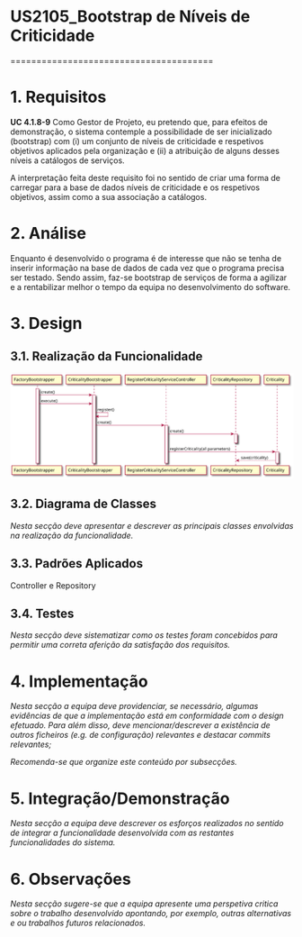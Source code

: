# US2105_Bootstrap de Níveis de Criticidade
=======================================


# 1. Requisitos

**UC 4.1.8-9** Como Gestor de Projeto, eu pretendo que, para efeitos de demonstração, o sistema contemple a possibilidade de ser inicializado (bootstrap) com (i) um conjunto de níveis de criticidade e respetivos objetivos aplicados pela organização e (ii) a atribuição de alguns desses níveis a catálogos de serviços.

A interpretação feita deste requisito foi no sentido de criar uma forma de carregar para a base de dados níveis de criticidade e os respetivos objetivos, assim como a sua associação a catálogos.

# 2. Análise

Enquanto é desenvolvido o programa é de interesse que não se tenha de inserir informação na base de dados de cada vez que o programa precisa ser testado. Sendo assim, faz-se bootstrap de serviços de forma a agilizar e a rentabilizar melhor o tempo da equipa no desenvolvimento do software.

# 3. Design



## 3.1. Realização da Funcionalidade

![Issue28 SD](SD.svg)

## 3.2. Diagrama de Classes

*Nesta secção deve apresentar e descrever as principais classes envolvidas na realização da funcionalidade.*

## 3.3. Padrões Aplicados

Controller e Repository

## 3.4. Testes
*Nesta secção deve sistematizar como os testes foram concebidos para permitir uma correta aferição da satisfação dos requisitos.*

# 4. Implementação

*Nesta secção a equipa deve providenciar, se necessário, algumas evidências de que a implementação está em conformidade com o design efetuado. Para além disso, deve mencionar/descrever a existência de outros ficheiros (e.g. de configuração) relevantes e destacar commits relevantes;*

*Recomenda-se que organize este conteúdo por subsecções.*

# 5. Integração/Demonstração

*Nesta secção a equipa deve descrever os esforços realizados no sentido de integrar a funcionalidade desenvolvida com as restantes funcionalidades do sistema.*

# 6. Observações

*Nesta secção sugere-se que a equipa apresente uma perspetiva critica sobre o trabalho desenvolvido apontando, por exemplo, outras alternativas e ou trabalhos futuros relacionados.*

